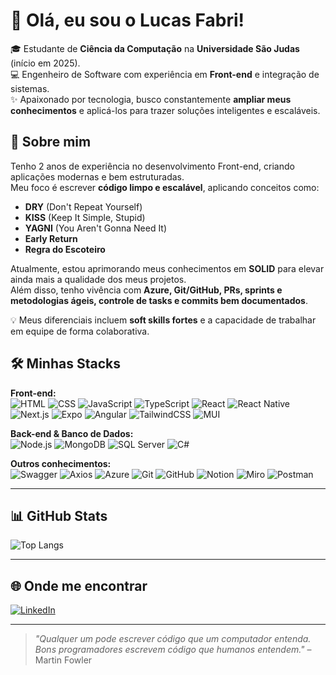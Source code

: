 # 👋 Olá, eu sou o Lucas Fabri!

🎓 Estudante de **Ciência da Computação** na **Universidade São Judas** (início em 2025).  
💻 Engenheiro de Software com experiência em **Front-end** e integração de sistemas.  
✨ Apaixonado por tecnologia, busco constantemente **ampliar meus conhecimentos** e aplicá-los para trazer soluções inteligentes e escaláveis.

## 🚀 Sobre mim
Tenho 2 anos de experiência no desenvolvimento Front-end, criando aplicações modernas e bem estruturadas.  
Meu foco é escrever **código limpo e escalável**, aplicando conceitos como:

- **DRY** (Don't Repeat Yourself)  
- **KISS** (Keep It Simple, Stupid)  
- **YAGNI** (You Aren't Gonna Need It)  
- **Early Return**  
- **Regra do Escoteiro**  

Atualmente, estou aprimorando meus conhecimentos em **SOLID** para elevar ainda mais a qualidade dos meus projetos.  
Além disso, tenho vivência com **Azure, Git/GitHub, PRs, sprints e metodologias ágeis, controle de tasks e commits bem documentados**.  

💡 Meus diferenciais incluem **soft skills fortes** e a capacidade de trabalhar em equipe de forma colaborativa.

## 🛠️ Minhas Stacks

**Front-end:**  
![HTML](https://img.shields.io/badge/-HTML5-E34F26?logo=html5&logoColor=fff)
![CSS](https://img.shields.io/badge/-CSS3-1572B6?logo=css3&logoColor=fff)
![JavaScript](https://img.shields.io/badge/-JavaScript-F7DF1E?logo=javascript&logoColor=000)
![TypeScript](https://img.shields.io/badge/-TypeScript-3178C6?logo=typescript&logoColor=fff)
![React](https://img.shields.io/badge/-React-61DAFB?logo=react&logoColor=000)
![React Native](https://img.shields.io/badge/-React%20Native-61DAFB?logo=react&logoColor=000)
![Next.js](https://img.shields.io/badge/-Next.js-000?logo=next.js)
![Expo](https://img.shields.io/badge/-Expo-000?logo=expo&logoColor=fff)
![Angular](https://img.shields.io/badge/-Angular-DD0031?logo=angular&logoColor=fff)
![TailwindCSS](https://img.shields.io/badge/-TailwindCSS-38B2AC?logo=tailwindcss&logoColor=fff)
![MUI](https://img.shields.io/badge/-MUI-007FFF?logo=mui&logoColor=fff)

**Back-end & Banco de Dados:**  
![Node.js](https://img.shields.io/badge/-Node.js-339933?logo=node.js&logoColor=fff)
![MongoDB](https://img.shields.io/badge/-MongoDB-47A248?logo=mongodb&logoColor=fff)
![SQL Server](https://img.shields.io/badge/-SQL%20Server-CC2927?logo=microsoftsqlserver&logoColor=fff)
![C#](https://img.shields.io/badge/-C%23-239120?logo=c-sharp&logoColor=fff)

**Outros conhecimentos:**  
![Swagger](https://img.shields.io/badge/-Swagger-85EA2D?logo=swagger&logoColor=000)
![Axios](https://img.shields.io/badge/-Axios-5A29E4?logo=axios&logoColor=fff)
![Azure](https://img.shields.io/badge/-Microsoft%20Azure-0078D4?logo=microsoftazure&logoColor=fff)
![Git](https://img.shields.io/badge/-Git-F05032?logo=git&logoColor=fff)
![GitHub](https://img.shields.io/badge/-GitHub-181717?logo=github&logoColor=fff)
![Notion](https://img.shields.io/badge/-Notion-000?logo=notion&logoColor=fff)
![Miro](https://img.shields.io/badge/-Miro-F7C922?logo=miro&logoColor=000)
![Postman](https://img.shields.io/badge/-Postman-FF6C37?logo=postman&logoColor=fff)

---

## 📊 GitHub Stats
<!-- ![Lucas GitHub stats](https://github-readme-stats.vercel.app/api?username=Cunhaww-dev&show_icons=true&theme=radical) -->  
![Top Langs](https://github-readme-stats.vercel.app/api/top-langs/?username=Cunhaww-dev&layout=compact&theme=radical)

---

## 🌐 Onde me encontrar
[![LinkedIn](https://img.shields.io/badge/-LinkedIn-0A66C2?logo=linkedin&logoColor=fff)](https://www.linkedin.com/in/lucas-da-cunha-fabri-b34ab4312/)  


---

> _"Qualquer um pode escrever código que um computador entenda.  
> Bons programadores escrevem código que humanos entendem."_ – Martin Fowler

<!--
**Cunhaww-dev/Cunhaww-dev** is a ✨ _special_ ✨ repository because its `README.md` (this file) appears on your GitHub profile.

Here are some ideas to get you started:

- 🔭 I’m currently working on ...
- 🌱 I’m currently learning ...
- 👯 I’m looking to collaborate on ...
- 🤔 I’m looking for help with ...
- 💬 Ask me about ...
- 📫 How to reach me: ...
- 😄 Pronouns: ...
- ⚡ Fun fact: ...
-->
